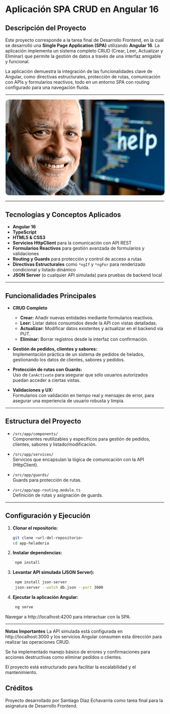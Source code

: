 # Aplicación SPA CRUD en Angular 16

## Descripción del Proyecto

Este proyecto corresponde a la tarea final de Desarrollo Frontend, en la cual se desarrolló una **Single Page Application (SPA)** utilizando **Angular 16**. La aplicación implementa un sistema completo CRUD (Crear, Leer, Actualizar y Eliminar) que permite la gestión de datos a través de una interfaz amigable y funcional.

La aplicación demuestra la integración de las funcionalidades clave de Angular, como directivas estructurales, protección de rutas, comunicación con APIs y formularios reactivos, todo en un entorno SPA con routing configurado para una navegación fluida.

---
<div align="center">
  <img src="src/assets/lol.png" width="600" style="border-radius: 12px; border: 1px solid #e0f7e0;"/>
</div>

---


## Tecnologías y Conceptos Aplicados

- **Angular 16**  
- **TypeScript**  
- **HTML5 & CSS3**  
- **Servicios HttpClient** para la comunicación con API REST  
- **Formularios Reactivos** para gestión avanzada de formularios y validaciones  
- **Routing y Guards** para protección y control de acceso a rutas  
- **Directivas Estructurales** como `*ngIf` y `*ngFor` para renderizado condicional y listado dinámico  
- **JSON Server** (o cualquier API simulada) para pruebas de backend local  

---

## Funcionalidades Principales

- **CRUD Completo**  
  - **Crear:** Añadir nuevas entidades mediante formularios reactivos.  
  - **Leer:** Listar datos consumidos desde la API con vistas detalladas.  
  - **Actualizar:** Modificar datos existentes y actualizar en el backend vía PUT.  
  - **Eliminar:** Borrar registros desde la interfaz con confirmación.  

- **Gestión de pedidos, clientes y sabores:**  
  Implementación práctica de un sistema de pedidos de helados, gestionando los datos de clientes, sabores y pedidos.

- **Protección de rutas con Guards:**  
  Uso de `CanActivate` para asegurar que sólo usuarios autorizados puedan acceder a ciertas vistas.

- **Validaciones y UX:**  
  Formularios con validación en tiempo real y mensajes de error, para asegurar una experiencia de usuario robusta y limpia.

---

## Estructura del Proyecto

- `/src/app/components/`  
  Componentes reutilizables y específicos para gestión de pedidos, clientes, sabores y listado/modificación.

- `/src/app/services/`  
  Servicios que encapsulan la lógica de comunicación con la API (HttpClient).

- `/src/app/guards/`  
  Guards para protección de rutas.

- `/src/app/app-routing.module.ts`  
  Definición de rutas y asignación de guards.

---

## Configuración y Ejecución

1. **Clonar el repositorio:**  
   ```bash
   git clone <url-del-repositorio>
   cd app-heladeria

2. **Instalar dependencias:**

   ```bash
    npm install

3. **Levantar API simulada (JSON Server):**

   ```bash
    npm install json-server
    json-server --watch db.json --port 3000

4. **Ejecutar la aplicación Angular:**

   ```bash
    ng serve
  Navegar a http://localhost:4200 para interactuar con la SPA.

---
**Notas Importantes**
La API simulada está configurada en http://localhost:3000 y los servicios Angular consumen esta dirección para realizar las operaciones CRUD.

Se ha implementado manejo básico de errores y confirmaciones para acciones destructivas como eliminar pedidos o clientes.

El proyecto está estructurado para facilitar la escalabilidad y el mantenimiento.

Créditos
---
Proyecto desarrollado por Santiago Díaz Echavarría como tarea final para la asignatura de Desarrollo Frontend.






